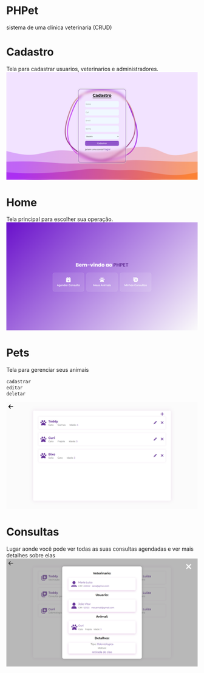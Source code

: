 # PHPet
sistema de uma clinica veterinaria (CRUD)

# Cadastro
Tela para cadastrar usuarios, veterinarios e administradores.
<img src="/readme/cadastrar_phpet.png">

# Home
Tela principal para escolher sua operação.
<img src="/readme/home.png">

# Pets
Tela para gerenciar seus animais
```
cadastrar
editar
deletar
```
<img src="/readme/meuspets.png">

# Consultas
Lugar aonde você pode ver todas as suas consultas agendadas
e ver mais detalhes sobre elas
<img src="/readme/consultas.png">

